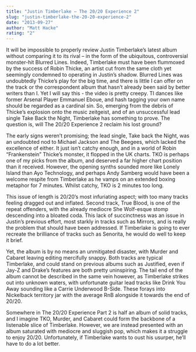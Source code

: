 ```yaml
---
title: "Justin Timberlake – The 20/20 Experience 2"
slug: "justin-timberlake-the-20-20-experience-2"
date: "2013-09-27"
author: "Matt Hacke"
rating: "2"
---
```


It will be impossible to properly review Justin Timberlake’s latest album without comparing it to its rival – in the form of the ubiquitous, controversial monster-hit Blurred Lines. Indeed, Timberlake must have been flummoxed by the success of Robin Thicke, an artist cut from the same cloth yet seemingly condemned to operating in Justin’s shadow. Blurred Lines was undoubtedly Thicke’s play for the big time, and there is little I can offer on the track or the correspondent album that hasn’t already been said by better writers than I. Yet I will say this - the video is pretty creepy. TI dances like former Arsenal Player Emmanuel Eboue, and hash tagging your own name should be regarded as a cardinal sin. So, emerging from the debris of Thicke’s explosion onto the music zeitgeist, and of an unsuccessful lead single Take Back the Night, Timberlake has something to prove. The question is, will The 20/20 Experience 2 reclaim his lost ground?

The early signs weren’t promising; the lead single, Take back the Night, was an undoubted nod to Michael Jackson and The Beegees, which lacked the excellence of either. It just isn’t catchy enough, and in a world of Robin “Frankenstein” Thicke’s monster, it flopped in the UK charts. TKO is perhaps one of my picks from the album, and deserved a far higher chart position than it received. However, the opening synths sounded more like Lonely Island than Ayo Technology, and perhaps Andy Samberg would have been a welcome respite from Timberlake as he vamps on an extended boxing metaphor for 7 minutes. Whilst catchy, TKO is 2 minutes too long.

This issue of length is 20/20’s most infuriating aspect; with too many tracks feeling dragged out and inflated. Second track, True Blood, is one of the repeat offenders, with the already mediocre She Wolf-esque stomp descending into a bloated coda. This lack of succinctness was an issue in Justin’s previous effort, most starkly in tracks such as Mirrors, and is really the problem that should have been addressed. If Timberlake is going to ever recreate the brilliance of tracks such as Senorita, he would do well to keep it brief.

Yet, the album is by no means an unmitigated disaster, with Murder and Cabaret leaving editing mercifully snappy. Both tracks are typical Timberlake, and could stand on previous albums such as Justified, even if Jay-Z and Drake’s features are both pretty uninspiring. The tail end of the album cannot be described in the same vein however, as Timberlake strikes out into unknown waters, with unfortunate guitar lead tracks like Drink You Away sounding like a Carrie Underwood B-Side. These forays into Nickelback territory jar with the average RnB alongside it towards the end of 20/20.

Somewhere in The 20/20 Experience Part 2 is half an album of solid tracks, and I imagine TKO, Murder, and Cabaret could form the backbone of a listenable slice of Timberlake. However, we are instead presented with an album saturated with mediocre and sluggish pop, which makes it a struggle to enjoy 20/20. Unfortunately, if Timberlake wants to oust his usurper, he’ll have to do a lot better.

